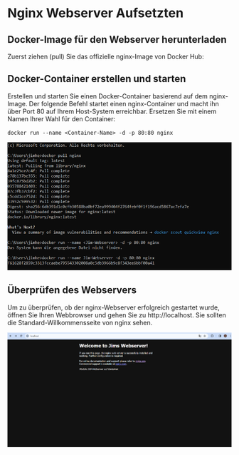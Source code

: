# Nginx Webserver Aufsetzten

## Docker-Image für den Webserver herunterladen
Zuerst ziehen (pull) Sie das offizielle nginx-Image von Docker Hub:


## Docker-Container erstellen und starten

Erstellen und starten Sie einen Docker-Container basierend auf dem nginx-Image. Der folgende Befehl startet einen nginx-Container und macht ihn über Port 80 auf Ihrem Host-System erreichbar. Ersetzen Sie <Container-Name> mit einem Namen Ihrer Wahl für den Container:
```
docker run --name <Container-Name> -d -p 80:80 nginx
```


![nginx-webserver](../Bilder/nginx-Webserver.PNG)

## Überprüfen des Webservers
Um zu überprüfen, ob der nginx-Webserver erfolgreich gestartet wurde, öffnen Sie Ihren Webbrowser und gehen Sie zu http://localhost. Sie sollten die Standard-Willkommensseite von nginx sehen.

![nginx-seite](../Bilder/nginx-seite.PNG)
